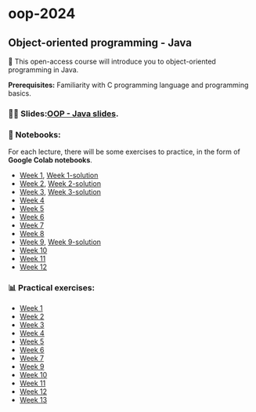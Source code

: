 # oop-2024

## Object-oriented programming - Java

👋 This open-access course will introduce you to object-oriented programming in Java.

**Prerequisites:** Familiarity with C programming language and programming basics.

### 👩‍🏫 Slides:[OOP - Java slides](https://www.ms.sapientia.ro/~manyi/teaching/oop/oop_java.pdf).

### 🔗 Notebooks:

For each lecture, there will be some exercises to practice, in the form of **Google Colab notebooks**.

- [Week 1](https://colab.research.google.com/drive/1iV1RGi3vAUV8_sBk1Fztvisf4ZSsvmFi?usp=sharing), [Week 1-solution](https://colab.research.google.com/drive/1hwHwAZUfN93a58WiFqkyH_jO_htbGbvj?usp=sharing)
- [Week 2](https://colab.research.google.com/drive/1tm1O6s1rqTvxhJIF-VjEjFGT1_P_CT9A?usp=sharing), [Week 2-solution](https://colab.research.google.com/drive/1UoVOpByCyvAPvmLnIkgnDw7WZodjysRn?usp=sharing)
- [Week 3](https://colab.research.google.com/drive/1Yiu7qxl-97t-T5qvbkh24Z_2kQtJxaNO?usp=sharing), [Week 3-solution](https://colab.research.google.com/drive/1HgekKcoRvLjhZSYbjf9aTavUkFa_hgko?usp=sharing)
- [Week 4](https://colab.research.google.com/drive/1k29SZZO54smB6Bzva_AhpotLX5IdyQYS?usp=sharing)
- [Week 5](https://colab.research.google.com/drive/159fyfuvtsypqK4NnLqyUvUZGS5oYpKZd?usp=sharing)
- [Week 6](https://colab.research.google.com/drive/1IFXwTeMQoitVjlX6Y3aViVb_Qv5Ze1kC?usp=sharing)
- [Week 7](https://colab.research.google.com/drive/1pqkcGSYk1aiyiXCJBCsMF6p2j6wmBkxX?usp=sharing)
- [Week 8](https://colab.research.google.com/drive/1XT0W6fsTYebmkDzXkxwedbHYqTdX21BF?usp=sharing)
- [Week 9](https://colab.research.google.com/drive/1InpYryA2G5HPVUMI6Y-CwdOtbsks_75T?usp=sharing), [Week 9-solution](https://colab.research.google.com/drive/1kycGs1QLMsUfIGPaaHU-r6an2DiOLsXd?usp=sharing)
- [Week 10](https://colab.research.google.com/drive/1eHAOfL9qq9NiTCNgAKjPNI56xz4AQc-j?usp=sharing)
- [Week 11](https://colab.research.google.com/drive/11P6F1nHdwMUbKuP5kPRZqT2fgvK_KNCN?usp=sharing)
- [Week 12](https://colab.research.google.com/drive/1OM_pEyLVa8Sw-C-AF6ulZ9bT27p9eXT3?usp=sharing)

### 📊 Practical exercises:

- [Week 1](https://github.com/margitantal68/oop-2024/blob/main/practical-exercises/OOP_LAB1.pdf)
- [Week 2](https://github.com/margitantal68/oop-2024/blob/main/practical-exercises/OOP_LAB2.pdf)
- [Week 3](https://github.com/margitantal68/oop-2024/blob/main/practical-exercises/OOP_LAB3.pdf)
- [Week 4](https://github.com/margitantal68/oop-2024/blob/main/practical-exercises/OOP_LAB4.pdf)
- [Week 5](https://github.com/margitantal68/oop-2024/blob/main/practical-exercises/OOP_LAB5.pdf)
- [Week 6](https://github.com/margitantal68/oop-2024/blob/main/practical-exercises/OOP_LAB6.pdf)
- [Week 7](https://github.com/margitantal68/oop-2024/blob/main/practical-exercises/OOP_LAB7.pdf)
- [Week 9](https://github.com/margitantal68/oop-2024/blob/main/practical-exercises/OOP_LAB9.pdf)
- [Week 10](https://github.com/margitantal68/oop-2024/blob/main/practical-exercises/OOP_LAB10.pdf)
- [Week 11](https://github.com/margitantal68/oop-2024/blob/main/practical-exercises/OOP_LAB11.pdf)
- [Week 12](https://github.com/margitantal68/oop-2024/blob/main/practical-exercises/OOP_LAB12.pdf)
- [Week 13](https://github.com/margitantal68/oop-2024/blob/main/practical-exercises/OOP_LAB13.pdf)
